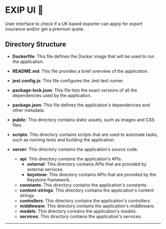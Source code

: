 # EXIP UI :file_folder:

User interface to check if a UK based exporter can apply for export insurance and/or get a premium quote.

## Directory Structure 

- **Dockerfile**: This file defines the Docker image that will be used to run the application.

- **README.md**: This file provides a brief overview of the application.

- **jest.config.js**: This file configures the Jest test runner.

- **package-lock.json**: This file lists the exact versions of all the dependencies used by the application.

- **package.json**: This file defines the application's dependencies and other metadata.

- **public**: This directory contains static assets, such as images and CSS files.

- **scripts**: This directory contains scripts that are used to automate tasks, such as running tests and building the application.

- **server**: This directory contains the application's source code.
  - **api**: This directory contains the application's APIs.
    - **external**: This directory contains APIs that are provided by external services.
    - **keystone**: This directory contains APIs that are provided by the Keystone framework.
  - **constants**: This directory contains the application's constants.
  - **content-strings**: This directory contains the application's content strings.
  - **controllers**: This directory contains the application's controllers.
  - **middleware**: This directory contains the application's middleware.
  - **models**: This directory contains the application's models.
  - **services**: This directory contains the application's services.

---
